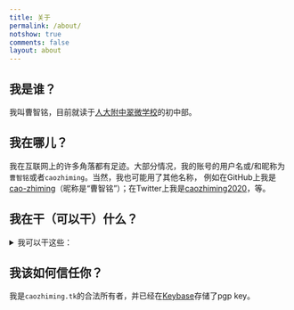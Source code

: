 ```yaml
---
title: 关于
permalink: /about/
notshow: true
comments: false
layout: about
---
```


## 我是谁？

我叫曹智铭，目前就读于[人大附中翠微学校](http://www.rdfzcw.cn/)的初中部。

## 我在哪儿？

我在互联网上的许多角落都有足迹。大部分情况，我的账号的用户名或/和昵称为```曹智铭```或者```caozhiming```。当然，我也可能用了其他名称，
例如在GitHub上我是[cao-zhiming](http://github.com/cao-zhiming)（昵称是“曹智铭”）；在Twitter上我是[caozhiming2020](http://twitter.com/caozhiming2020)，等。

## 我在干（可以干）什么？

<details><summary>我可以干这些：</summary>
<li>数学：★★★☆☆</li><li>英语：★★★★☆</li><li>前端：★★★☆☆</li><li>PHP：★★☆☆☆</li><li>Git：★★★☆☆</li></details>

## 我该如何信任你？

我是```caozhiming.tk```的合法所有者，并已经在[Keybase](http://keybase.io)存储了pgp key。